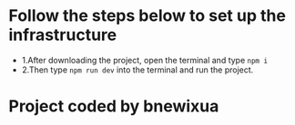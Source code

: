 # Follow the steps below to set up the infrastructure

- 1.After downloading the project, open the terminal and type `npm i`
- 2.Then type `npm run dev` into the terminal and run the project.


# Project coded by bnewixua
